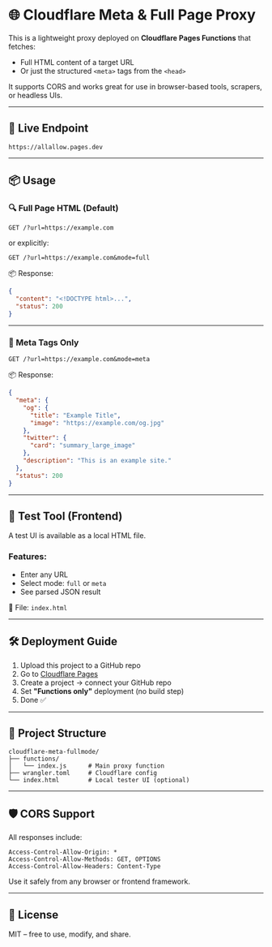 # 🌐 Cloudflare Meta & Full Page Proxy

This is a lightweight proxy deployed on **Cloudflare Pages Functions** that fetches:

- Full HTML content of a target URL
- Or just the structured `<meta>` tags from the `<head>`

It supports CORS and works great for use in browser-based tools, scrapers, or headless UIs.

---

## 🚀 Live Endpoint

```
https://allallow.pages.dev
```

---

## 📦 Usage

### 🔍 Full Page HTML (Default)

```http
GET /?url=https://example.com
```

or explicitly:

```http
GET /?url=https://example.com&mode=full
```

📦 Response:

```json
{
  "content": "<!DOCTYPE html>...",
  "status": 200
}
```

---

### 🧠 Meta Tags Only

```http
GET /?url=https://example.com&mode=meta
```

📦 Response:

```json
{
  "meta": {
    "og": {
      "title": "Example Title",
      "image": "https://example.com/og.jpg"
    },
    "twitter": {
      "card": "summary_large_image"
    },
    "description": "This is an example site."
  },
  "status": 200
}
```

---

## 🧪 Test Tool (Frontend)

A test UI is available as a local HTML file.

### Features:
- Enter any URL
- Select mode: `full` or `meta`
- See parsed JSON result

📄 File: `index.html`

---

## 🛠 Deployment Guide

1. Upload this project to a GitHub repo
2. Go to [Cloudflare Pages](https://pages.cloudflare.com)
3. Create a project → connect your GitHub repo
4. Set **"Functions only"** deployment (no build step)
5. Done ✅

---

## 📂 Project Structure

```
cloudflare-meta-fullmode/
├── functions/
│   └── index.js      # Main proxy function
├── wrangler.toml     # Cloudflare config
└── index.html        # Local tester UI (optional)
```

---

## 🛡 CORS Support

All responses include:

```
Access-Control-Allow-Origin: *
Access-Control-Allow-Methods: GET, OPTIONS
Access-Control-Allow-Headers: Content-Type
```

Use it safely from any browser or frontend framework.

---

## 📃 License

MIT – free to use, modify, and share.
